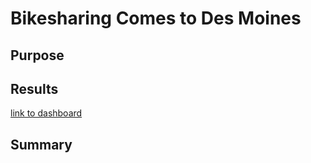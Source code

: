 # Bikesharing Comes to Des Moines

## Purpose

## Results

[link to dashboard](https://public.tableau.com/views/Module15Challenge_16778063238270/ChallengeStory?:language=en-US&:display_count=n&:origin=viz_share_link)

## Summary
